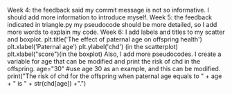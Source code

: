 Week 4: the feedback said my commit message is not so informative. I should add more information to introduce myself.
Week 5: the feedback indicated in triangle.py my pseudocode should be more detailed, so I add more words to explain my code.
Week 6: I add labels and titles to my scatter and boxplot. plt.title('The effect of paternal age on offspring health')
plt.xlabel('Paternal age') 
plt.ylabel('chd') (in the scatterplot)
plt.xlabel("score")(in the boxplot)
Also, I add more pseudocodes. 
I create a variable for age that can be modified and print the risk of chd in the offspring.
age="30" #use age 30 as an example, and this can be modified. 
print("The risk of chd for the offspring when paternal age equals to " + age + " is " + str(chd[age]) +".") 
